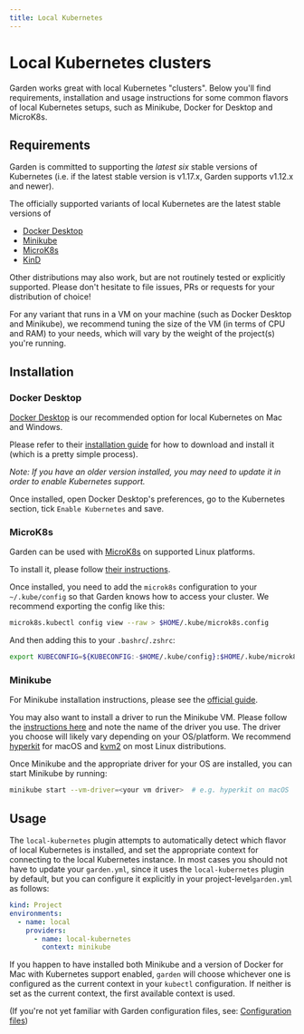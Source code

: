 ```yaml
---
title: Local Kubernetes
---
```

# Local Kubernetes clusters

Garden works great with local Kubernetes "clusters". Below you'll find requirements, installation and usage instructions for some
common flavors of local Kubernetes setups, such as Minikube, Docker for Desktop and MicroK8s.

## Requirements

Garden is committed to supporting the _latest six_ stable versions of Kubernetes (i.e. if the latest stable version is v1.17.x, Garden supports v1.12.x and newer).

The officially supported variants of local Kubernetes are the latest stable versions of

- [Docker Desktop](https://docs.docker.com/engine)
- [Minikube](https://github.com/kubernetes/minikube)
- [MicroK8s](https://microk8s.io)
- [KinD](https://github.com/kubernetes-sigs/kind)

Other distributions may also work, but are not routinely tested or explicitly supported. Please don't hesitate to file issues, PRs or requests for your distribution of choice!

For any variant that runs in a VM on your machine (such as Docker Desktop and Minikube), we recommend tuning the size of the VM (in terms of CPU and RAM) to your needs, which will vary by the weight of the project(s) you're running.

## Installation

### Docker Desktop

[Docker Desktop](https://docs.docker.com/engine) is our recommended option for local Kubernetes on Mac and Windows.

Please refer to their [installation guide](https://docs.docker.com/engine/installation/) for how to download and install it (which is a pretty simple process).

_Note: If you have an older version installed, you may need to update it in order to enable Kubernetes support._

Once installed, open Docker Desktop's preferences, go to the Kubernetes section, tick `Enable Kubernetes` and save.

### MicroK8s

Garden can be used with [MicroK8s](https://microk8s.io) on supported Linux platforms.

To install it, please follow [their instructions](https://microk8s.io/docs/).

Once installed, you need to add the `microk8s` configuration to your `~/.kube/config` so that Garden knows how to access your cluster. We recommend exporting the config like this:

```sh
microk8s.kubectl config view --raw > $HOME/.kube/microk8s.config
```

And then adding this to your `.bashrc`/`.zshrc`:

```sh
export KUBECONFIG=${KUBECONFIG:-$HOME/.kube/config}:$HOME/.kube/microk8s.config
```

### Minikube

For Minikube installation instructions, please see the [official guide](https://github.com/kubernetes/minikube#installation).

You may also want to install a driver to run the Minikube VM. Please follow the
[instructions here](https://github.com/kubernetes/minikube/blob/master/docs/drivers.md)
and note the name of the driver you use. The driver you choose will likely vary depending on your
OS/platform. We recommend [hyperkit](https://github.com/kubernetes/minikube/blob/master/docs/drivers.md#hyperkit-driver)
for macOS and [kvm2](https://github.com/kubernetes/minikube/blob/master/docs/drivers.md#kvm2-driver) on most Linux
distributions.

Once Minikube and the appropriate driver for your OS are installed, you can start Minikube by running:

```sh
minikube start --vm-driver=<your vm driver>  # e.g. hyperkit on macOS
```

## Usage

The `local-kubernetes` plugin attempts to automatically detect which flavor of local Kubernetes is installed, and set the appropriate context for connecting to the local Kubernetes instance. In most cases you should not have to update your `garden.yml`, since it uses the `local-kubernetes` plugin by default, but you can configure it explicitly in your project-level`garden.yml` as follows:

```yaml
kind: Project
environments:
  - name: local
    providers:
      - name: local-kubernetes
        context: minikube
```

If you happen to have installed both Minikube and a version of Docker for Mac with Kubernetes support enabled,
`garden` will choose whichever one is configured as the current context in your `kubectl` configuration. If neither
is set as the current context, the first available context is used.

(If you're not yet familiar with Garden configuration files, see:
[Configuration files](../guides/configuration-files.md))
